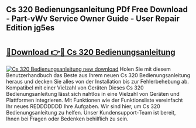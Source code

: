 ## Cs 320 Bedienungsanleitung PDf Free Download - Part-vWv Service Owner Guide - User Repair Edition jg5es

# <h2><a href="http://df08z4.blite.top/?on=Cs+320+Bedienungsanleitung">🔗Download 👉🔴 Cs 320 Bedienungsanleitung</a></h2>

[![Cs 320 Bedienungsanleitung new download](https://i.imgur.com/lujVjoI.png)](http://df08z4.blite.top/?on=Cs+320+Bedienungsanleitung)
Holen Sie mit diesem Benutzerhandbuch das Beste aus Ihrem neuen Cs 320 Bedienungsanleitung heraus und decken Sie alles von der Installation bis zur Fehlerbehebung ab. Kompatibel mit einer Vielzahl von Geräten Dieses Cs 320 Bedienungsanleitung lässt sich nahtlos in eine Vielzahl von Geräten und Plattformen integrieren. Mit Funktionen wie der Funktionsliste vereinfacht Ihr neues REDDDDDDD Ihre Aufgaben. Wir sind hier, um Cs 320 Bedienungsanleitung zu helfen. Unser Kundensupport-Team ist bereit, Ihnen bei Fragen oder Bedenken behilflich zu sein.
